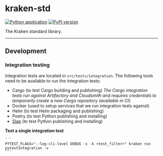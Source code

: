 # kraken-std

[![Python application](https://github.com/kraken-build/kraken-std/actions/workflows/python-package.yml/badge.svg)](https://github.com/kraken-build/kraken-std/actions/workflows/python-package.yml)
[![PyPI version](https://badge.fury.io/py/kraken-std.svg)](https://badge.fury.io/py/kraken-std)

The Kraken standard library.

---

## Development

### Integration testing

Integration tests are located in `src/tests/integration`. The following tools need to be available to run the
integration tests:

* Cargo (to test Cargo building and publishing) *The Cargo integration tests run against Artifactory and Cloudsmith
and requires credentials to temporarily create a new Cargo repository (available in CI).*
* Docker (used to setup services that we run integration tests against)
* Helm (to test Helm packaging and publishing)
* Poetry (to test Python publishing and installing)
* [Slap](https://github.com/python-slap/slap-cli) (to test Python publishing and installing)

__Test a single integration test__

    ```
    PYTEST_FLAGS="--log-cli-level DEBUG -s -k <test_filter>" kraken run pytestIntegration -v
    ```
